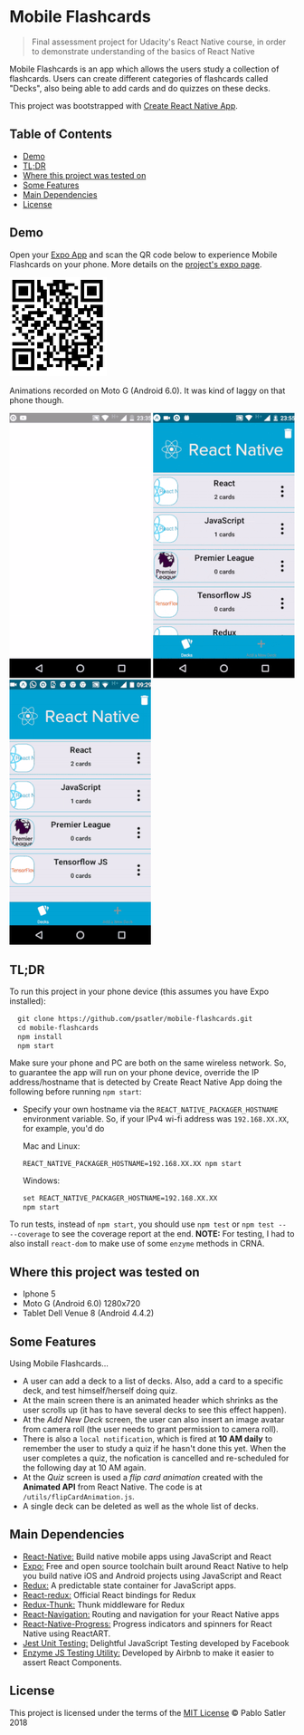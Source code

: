 # Mobile Flashcards
> Final assessment project for Udacity's React Native course, in order to demonstrate understanding of the basics of React Native

Mobile Flashcards is an app which allows the users study a collection of flashcards. Users can create different categories of flashcards called "Decks", also being able to add cards and do quizzes on these decks. 

This project was bootstrapped with [Create React Native App](https://github.com/react-community/create-react-native-app).

## Table of Contents

* [Demo](#demo)
* [TL;DR](#tldr)
* [Where this project was tested on](#where-this-project-was-tested-on)
* [Some Features](#some-features)
* [Main Dependencies](#main-dependencies)
* [License](#license)


## Demo
Open your [Expo App](https://expo.io/) and scan the QR code below to experience Mobile Flashcards on your phone. More details on the [project's expo page](https://expo.io/@psatler/mobileflashcardspsatler).

![Expo QR Code](/assets/expo_qrCode.PNG)

Animations recorded on Moto G (Android 6.0). It was kind of laggy on that phone though.

<!-- <img src="./assets/gifs/startAndQuiz.gif" width="250" height="450" />

<img src="./assets/gifs/headerAnimation.gif" width="250" height="450" />

<img src="./assets/gifs/addingNewDeck.gif" width="250" height="450" /> -->

![startAndQuizGif](/assets/gifs/startAndQuiz.gif)
![headerAnimationGif](/assets/gifs/headerAnimation.gif)
![newDeckGif](/assets/gifs/addNewDeck.gif)

## TL;DR

To run this project in your phone device (this assumes you have Expo installed):

```
  git clone https://github.com/psatler/mobile-flashcards.git
  cd mobile-flashcards
  npm install
  npm start
```

  Make sure your phone and PC are both on the same wireless network. So, to guarantee the app will run on your phone device, override the IP address/hostname that is detected by Create React Native App doing the following before running `npm start`:

  * Specify your own hostname via the `REACT_NATIVE_PACKAGER_HOSTNAME` environment variable. So, if your IPv4 wi-fi address was `192.168.XX.XX`, for example, you'd do

    Mac and Linux:
  
    ```
    REACT_NATIVE_PACKAGER_HOSTNAME=192.168.XX.XX npm start
    ```

    Windows:
    ```
    set REACT_NATIVE_PACKAGER_HOSTNAME=192.168.XX.XX
    npm start
    ```

To run tests, instead of `npm start`, you should use `npm test` or `npm test -- --coverage` to see the coverage report at the end. **NOTE:** For testing, I had to also install `react-dom` to make use of some `enzyme` methods in CRNA.

## Where this project was tested on

- Iphone 5
- Moto G (Android 6.0) 1280x720
- Tablet Dell Venue 8 (Android 4.4.2)


## Some Features

Using Mobile Flashcards...

- A user can add a deck to a list of decks. Also, add a card to a specific deck, and test himself/herself doing quiz. 
- At the main screen there is an animated header which shrinks as the user scrolls up (it has to have several decks to see this effect happen).
- At the _Add New Deck_ screen, the user can also insert an image avatar from camera roll (the user needs to grant permission to camera roll).
- There is also a `local notification`, which is fired at **10 AM daily** to remember the user to study a quiz if he hasn't done this yet. When the user completes a quiz, the nofication is cancelled and re-scheduled for the following day at 10 AM again.
- At the _Quiz_ screen is used a _flip card animation_ created with the **Animated API** from React Native. The code is at `/utils/flipCardAnimation.js`. 
- A single deck can be deleted as well as the whole list of decks. 

## Main Dependencies

* [React-Native:](https://facebook.github.io/react-native/) Build native mobile apps using JavaScript and React
* [Expo:](https://expo.io/learn) Free and open source toolchain built around React Native to help you build native iOS and Android projects using JavaScript and React
* [Redux:](https://redux.js.org/) A predictable state container for JavaScript apps.
* [React-redux:](https://github.com/reduxjs/react-redux) Official React bindings for Redux
* [Redux-Thunk:](https://github.com/reduxjs/redux-thunk) Thunk middleware for Redux
* [React-Navigation:](https://reactnavigation.org/) Routing and navigation for your React Native apps
* [React-Native-Progress:](https://github.com/oblador/react-native-progress) Progress indicators and spinners for React Native using ReactART.
* [Jest Unit Testing:](https://jestjs.io/) Delightful JavaScript Testing developed by Facebook
* [Enzyme JS Testing Utility:](http://airbnb.io/enzyme/) Developed by Airbnb to make it easier to assert React Components. 

## License

This project is licensed under the terms of the [MIT License](https://opensource.org/licenses/mit-license.html) © Pablo Satler 2018


